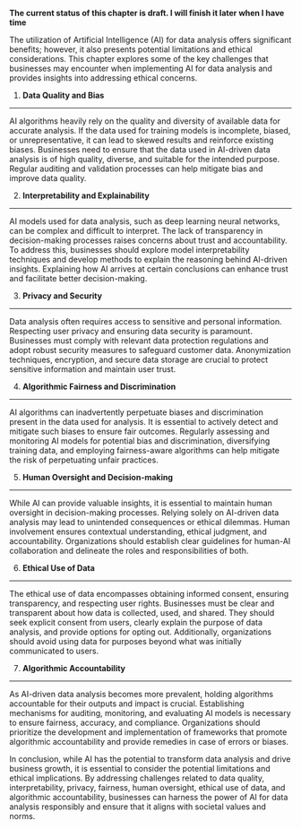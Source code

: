 **The current status of this chapter is draft. I will finish it later when I have time**

The utilization of Artificial Intelligence (AI) for data analysis offers significant benefits; however, it also presents potential limitations and ethical considerations. This chapter explores some of the key challenges that businesses may encounter when implementing AI for data analysis and provides insights into addressing ethical concerns.

1. **Data Quality and Bias**
----------------------------

AI algorithms heavily rely on the quality and diversity of available data for accurate analysis. If the data used for training models is incomplete, biased, or unrepresentative, it can lead to skewed results and reinforce existing biases. Businesses need to ensure that the data used in AI-driven data analysis is of high quality, diverse, and suitable for the intended purpose. Regular auditing and validation processes can help mitigate bias and improve data quality.

2. **Interpretability and Explainability**
------------------------------------------

AI models used for data analysis, such as deep learning neural networks, can be complex and difficult to interpret. The lack of transparency in decision-making processes raises concerns about trust and accountability. To address this, businesses should explore model interpretability techniques and develop methods to explain the reasoning behind AI-driven insights. Explaining how AI arrives at certain conclusions can enhance trust and facilitate better decision-making.

3. **Privacy and Security**
---------------------------

Data analysis often requires access to sensitive and personal information. Respecting user privacy and ensuring data security is paramount. Businesses must comply with relevant data protection regulations and adopt robust security measures to safeguard customer data. Anonymization techniques, encryption, and secure data storage are crucial to protect sensitive information and maintain user trust.

4. **Algorithmic Fairness and Discrimination**
----------------------------------------------

AI algorithms can inadvertently perpetuate biases and discrimination present in the data used for analysis. It is essential to actively detect and mitigate such biases to ensure fair outcomes. Regularly assessing and monitoring AI models for potential bias and discrimination, diversifying training data, and employing fairness-aware algorithms can help mitigate the risk of perpetuating unfair practices.

5. **Human Oversight and Decision-making**
------------------------------------------

While AI can provide valuable insights, it is essential to maintain human oversight in decision-making processes. Relying solely on AI-driven data analysis may lead to unintended consequences or ethical dilemmas. Human involvement ensures contextual understanding, ethical judgment, and accountability. Organizations should establish clear guidelines for human-AI collaboration and delineate the roles and responsibilities of both.

6. **Ethical Use of Data**
--------------------------

The ethical use of data encompasses obtaining informed consent, ensuring transparency, and respecting user rights. Businesses must be clear and transparent about how data is collected, used, and shared. They should seek explicit consent from users, clearly explain the purpose of data analysis, and provide options for opting out. Additionally, organizations should avoid using data for purposes beyond what was initially communicated to users.

7. **Algorithmic Accountability**
---------------------------------

As AI-driven data analysis becomes more prevalent, holding algorithms accountable for their outputs and impact is crucial. Establishing mechanisms for auditing, monitoring, and evaluating AI models is necessary to ensure fairness, accuracy, and compliance. Organizations should prioritize the development and implementation of frameworks that promote algorithmic accountability and provide remedies in case of errors or biases.

In conclusion, while AI has the potential to transform data analysis and drive business growth, it is essential to consider the potential limitations and ethical implications. By addressing challenges related to data quality, interpretability, privacy, fairness, human oversight, ethical use of data, and algorithmic accountability, businesses can harness the power of AI for data analysis responsibly and ensure that it aligns with societal values and norms.
